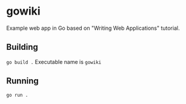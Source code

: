 # gowiki
Example web app in Go based on "Writing Web Applications" tutorial.

## Building
`go build .`
Executable name is `gowiki`

## Running
`go run .`
